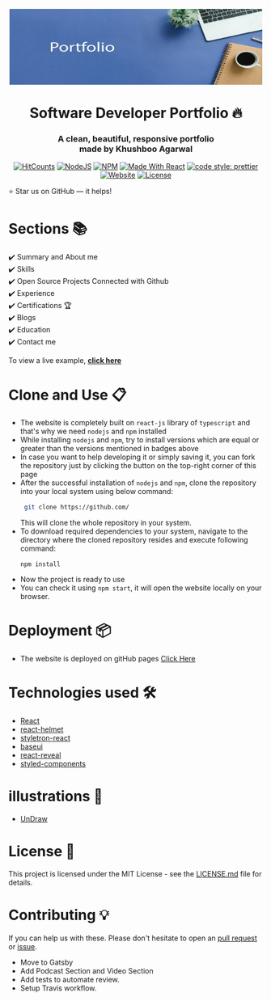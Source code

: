 <p align="center"> 
    <img src="./src/assests/images/portfolio.jpeg" align="center" height="150" width="500"></img>
</p>

<h1 align="center"> Software Developer Portfolio 🔥 </h1> 
<h3 align="center"> A clean, beautiful, responsive portfolio <br /> made by Khushboo Agarwal </h3>

<p align="center">
  <a href="http://hits.dwyl.com/ashutosh1919/masterPortfolio"><img alt="HitCounts" src="https://hits.dwyl.com/khushbooag4/khushbooag4/portfolio_website.svg?style=flat-square" /></a>
  <a href="https://nodejs.org/en/blog/release/v12.13.0/"><img alt="NodeJS" src="https://img.shields.io/badge/node-12.14.1-important?style=flat-square" /></a>
  <a href="https://www.npmjs.com/package/npm/v/6.13.4"><img alt="NPM" src="https://img.shields.io/badge/npm-6.13.7-blueviolet?style=flat-square" /></a>
  <a href="https://reactjs.org/"><img alt="Made With React" src="https://img.shields.io/badge/made%20with-react-61DAFB?style=flat-square" /></a>
  <a href="https://github.com/prettier/prettier"><img alt="code style: prettier" src="https://img.shields.io/badge/code_style-prettier-ff69b4.svg?style=flat-square?style=flat-square" /></a>
  <br/>
  <a href="http://badges.mit-license.org/"><img alt="Website" src="https://img.shields.io/badge/website-up-yellow?style=flat-square" /></a>
  <a href="https://khushbooag4.github.io/portfolio_website"><img alt="License" src="http://img.shields.io/:license-mit-blue.svg?style=flat-square?style=flat-square" /></a>
</p>

:star: Star us on GitHub — it helps!

# Sections 📚

✔️ Summary and About me\
✔️ Skills \
✔️ Open Source Projects Connected with Github\
✔️ Experience\
✔️ Certifications 🏆\
✔️ Blogs\
✔️ Education\
✔️ Contact me

To view a live example, **[click here](https://khushbooag4.github.io/portfolio_website)**

# Clone and Use 📋

- The website is completely built on `react-js` library of `typescript` and that's why we need `nodejs` and `npm` installed
- While installing `nodejs` and `npm`, try to install versions which are equal or greater than the versions mentioned in badges above
- In case you want to help developing it or simply saving it, you can fork the repository just by clicking the button on the top-right corner of this page
- After the successful installation of `nodejs` and `npm`, clone the repository into your local system using below command:
  ```bash
   git clone https://github.com/
  ```
  This will clone the whole repository in your system.
- To download required dependencies to your system, navigate to the directory where the cloned repository resides and execute following command:
  ```node
  npm install
  ```
- Now the project is ready to use
- You can check it using `npm start`, it will open the website locally on your browser.
# Deployment 📦

- The website is deployed on gitHub pages [Click Here](khushbooag4.github.io/portfolio_website)

# Technologies used 🛠️

- [React](https://reactjs.org/)
- [react-helmet](https://www.npmjs.com/package/react-helmet)
- [styletron-react](https://styletron.org/react)
- [baseui](https://github.com/uber/baseweb)
- [react-reveal](https://www.react-reveal.com/)
- [styled-components](https://styled-components.com/)
<!-- - [graphql](https://graphql.org/)
- [apollo-boost](https://www.apollographql.com/docs/react/get-started/) -->

# illustrations 🍥

- [UnDraw](https://undraw.co/illustrations)

# License 📄

This project is licensed under the MIT License - see the [LICENSE.md](./LICENSE) file for details.

# Contributing 💡

If you can help us with these. Please don't hesitate to open an [pull request](https://github.com/khushbooag4/portfolio_website/pulls) or [issue](https://github.com/khushbooag4/portfolio_website/issues).

- Move to Gatsby
- Add Podcast Section and Video Section
- Add tests to automate review.
- Setup Travis workflow.
